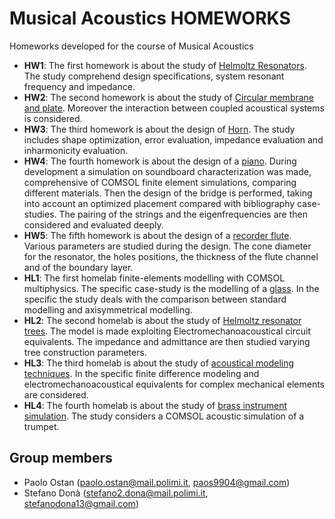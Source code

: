 # **Musical Acoustics HOMEWORKS**

Homeworks developed for the course of Musical Acoustics 

- **HW1**: The first homework is about the study of [Helmoltz Resonators](./HW1/Musical_Acoustics_HW1.pdf). The study comprehend design specifications, system resonant frequency and impedance.
- **HW2**: The second homework is about the study of [Circular membrane and plate](./DAAP_HW2/DAAP_HW2_2023.pdf). Moreover the interaction between coupled acoustical systems is considered.
- **HW3**: The third homework is about the design of [Horn](./HW3/MusAc-Ostan_Don%C3%A0-HW3.pdf). The study includes shape optimization, error evaluation, impedance evaluation and inharmonicity evaluation.
- **HW4**: The fourth homework is about the design of a [piano](./HW4/Musical_Acoustics_HW4_OstanDon%C3%A0.pdf). During development a simulation on soundboard characterization was made, comprehensive of COMSOL finite element simulations, comparing different materials. Then the design of the bridge is performed, taking into account an optimized placement compared with bibliography case-studies. The pairing of the strings and the eigenfrequencies are then considered and evaluated deeply. 
- **HW5**: The fifth homework is about the design of a [recorder flute](./HW5/Musical_Acoustics_HW5_OstanDon%C3%A0.pdf). Various parameters are studied during the design. The cone diameter for the resonator, the holes positions, the thickness of the flute channel and of the boundary layer.
- **HL1**: The first homelab finite-elements modelling with COMSOL multiphysics. The specific case-study is the modelling of a [glass](./HL1/Consegna%202/Musical_Acoustics_HL1_Don%C3%A0Ostan.pdf). In the specific the study deals with the comparison between standard modelling and axisymmetrical modelling.
- **HL2**: The second homelab is about the study of [Helmoltz resonator trees](./HL2/Don%C3%A0Ostan_HL2_Deliver/Don%C3%A0Ostan_HL2.pdf).
The model is made exploiting Electromechanoacoustical circuit equivalents. The impedance and admittance are then studied varying tree construction parameters. 
- **HL3**: The third homelab is about the study of [acoustical modeling techniques](./HL3/Delivery/Musical_Acoustics_HL3_Ostan_Don%C3%A0.pdf). In the specific finite difference modeling and electromechanoacoustical equivalents for complex mechanical elements are considered.
- **HL4**: The fourth homelab is about the study of [brass instrument simulation](./HL4/Consegna_HL4_OstanDon%C3%A0%202/Musical_Acoustics_HL4-2.pdf). The study considers a COMSOL acoustic simulation of a trumpet.
## Group members
- Paolo Ostan (paolo.ostan@mail.polimi.it, paos9904@gmail.com)
- Stefano Donà (stefano2.dona@mail.polimi.it, stefanodona13@gmail.com)

